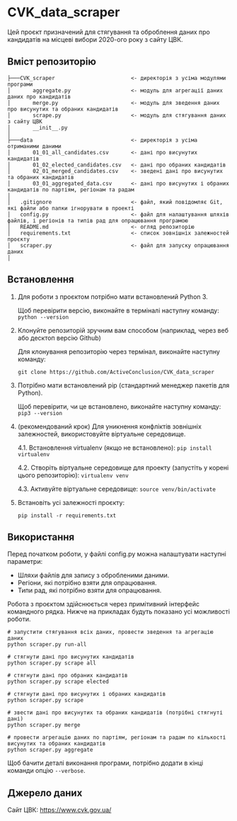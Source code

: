 # CVK_data_scraper
Цей проєкт призначений для стягування та оброблення даних про кандидатів на місцеві вибори 2020-ого року з сайту ЦВК.
## Вміст репозиторію
```
├───CVK_scraper                        <- директорія з усіма модулями програми
│       aggregate.py                   <- модуль для агрегації даних даних про кандидатів
│       merge.py                       <- модуль для зведення даних про висунутих та обраних кандидатів
│       scrape.py                      <- модуль для стягування даних з сайту ЦВК
│       __init__.py
│
├───data                               <- директорія з усіма отриманими даними
│       01_01_all_candidates.csv       <- дані про висунутих кандидатів
│       01_02_elected_candidates.csv   <- дані про обраних кандидатів
│       02_01_merged_candidates.csv    <- зведені дані про висунутих та обраних кандидатів
│       03_01_aggregated_data.csv      <- дані про висунутих і обраних кандидатів по партіям, регіонам та радам
│
│   .gitignore                         <- файл, який повідомляє Git, які файли або папки ігнорувати в проекті
│   config.py                          <- файл для налаштування шляхів файлів, і регіонів та типів рад для опрацювання програмою
│   README.md                          <- огляд репозиторію
│   requirements.txt                   <- список зовнішніх залежностей проєкту
│   scraper.py                         <- файл для запуску опрацювання даних
│
```

## Встановлення

1. Для роботи з проєктом потрібно мати встановлений Python 3.
   
   Щоб перевірити версію, виконайте в терміналі наступну команду: ```python --version ```
2. Клонуйте репозиторій зручним вам способом (наприклад, через веб або десктоп версію Github)
   
   Для клонування репозиторію через термінал, виконайте наступну команду:
   
   ```git clone https://github.com/ActiveConclusion/CVK_data_scraper```
3. Потрібно мати встановлений pip (стандартний менеджер пакетів для Python).

    Щоб перевірити, чи це встановлено, виконайте наступну команду: ```pip3 --version```
4. (рекомендований крок) Для уникнення конфліктів зовнішніх залежностей, використовуйте віртуальне середовище.
    
    4.1. Встановлення virtualenv (якщо не встановлено):
    ```pip install virtualenv```
    
    4.2. Створіть віртуальне середовище для проекту (запустіть у корені цього репозиторію):
    ```virtualenv venv```

    4.3. Активуйте віртуальне середовище:
    ```source venv/bin/activate```
5. Встановіть усі залежності проєкту:
    
    ```pip install -r requirements.txt```

## Використання

Перед початком роботи, у файлі config.py можна налаштувати наступні параметри:
* Шляхи файлів для запису з обробленими даними.
* Регіони, які потрібно взяти для опрацювання.
* Типи рад, які потрібно взяти для опрацювання.

Робота з проєктом здійснюється через примітивний інтерфейс командного рядка. Нижче на прикладах будуть показано усі можливості роботи.
```
# запустити стягування всіх даних, провести зведення та агрегацію даних
python scraper.py run-all

# стягнути дані про висунутих кандидатів
python scraper.py scrape all

# стягнути дані про обраних кандидатів
python scraper.py scrape elected

# стягнути дані про висунутих і обраних кандидатів
python scraper.py scrape

# звести дані про висунутих та обраних кандидатів (потрібні стягнуті дані)
python scraper.py merge

# провести агрегацію даних по партіям, регіонам та радам по кількості висунутих та обраних кандидатів
python scraper.py aggregate
```

Щоб бачити деталі виконання програми, потрібно додати в кінці команди опцію ```--verbose```.

## Джерело даних
Сайт ЦВК: https://www.cvk.gov.ua/